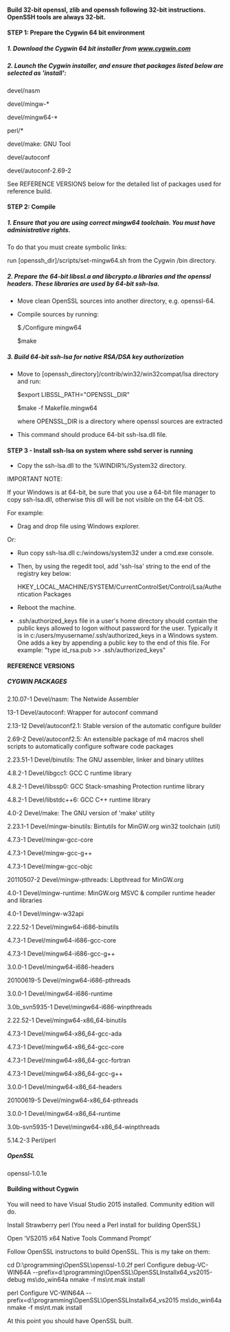 #### Build 32-bit openssl, zlib and openssh following 32-bit instructions.  OpenSSH tools are always 32-bit.

#### STEP 1:  Prepare the Cygwin 64 bit environment

##### 1. Download the Cygwin 64 bit installer from  www.cygwin.com

##### 2. Launch the Cygwin installer, and ensure that packages listed below are selected as  'install':

   devel/nasm

   devel/mingw-*

   devel/mingw64-*

   perl/*

   devel/make: GNU Tool

   devel/autoconf

   devel/autoconf-2.69-2
   
   See REFERENCE VERSIONS below for the detailed list of packages used for reference build.

#### STEP 2: Compile

##### 1. Ensure that you are using correct mingw64 toolchain. You must have administrative rights.
   
   To do that you must create symbolic links:

   run [openssh_dir]/scripts/set-mingw64.sh from the Cygwin /bin directory.

##### 2. Prepare the 64-bit libssl.a and libcrypto.a libraries and the openssl headers. These libraries are used by 64-bit ssh-lsa.

   - Move clean OpenSSL sources into another directory, e.g. openssl-64.

   - Compile sources by running:

     $./Configure mingw64

     $make

##### 3. Build 64-bit ssh-lsa for native RSA/DSA key authorization

  - Move to [openssh_directory]/contrib/win32/win32compat/lsa directory and run:

    $export LIBSSL_PATH="OPENSSL_DIR"

    $make -f Makefile.mingw64

     where OPENSSL_DIR is a directory where openssl sources are extracted
    
  - This command should produce 64-bit ssh-lsa.dll file.

#### STEP 3 - Install ssh-lsa on system where sshd server is running

- Copy the ssh-lsa.dll to the %WINDIR%/System32 directory.
 
IMPORTANT NOTE:

If your Windows is at 64-bit, be sure that you use a 64-bit file manager to copy ssh-lsa.dll, otherwise this dll will be not visible on the 64-bit OS.

For example:

- Drag and drop file using Windows explorer.

Or:

-  Run copy ssh-lsa.dll c:/windows/system32 under a cmd.exe console. 

- Then, by using the regedit tool, add 'ssh-lsa' string to the end of the registry key below:

    HKEY_LOCAL_MACHINE/SYSTEM/CurrentControlSet/Control/Lsa/Authentication Packages
 

- Reboot the machine.

- .ssh/authorized_keys file in a user's home directory should contain the public keys allowed to logon without password for the user. Typically it is in c:/users/myusername/.ssh/authorized_keys in a Windows system. One adds a key by appending a public key to the end of this file. For example: "type id_rsa.pub >> .ssh/authorized_keys"
 

#### REFERENCE VERSIONS 

##### CYGWIN PACKAGES

2.10.07-1      Devel/nasm: The Netwide Assembler

13-1           Devel/autoconf: Wrapper for autoconf command

2.13-12        Devel/autoconf2.1: Stable version of the automatic configure builder

2.69-2         Devel/autoconf2.5: An extensible package of m4 macros shell scripts
                                  to automatically configure software code packages

2.23.51-1      Devel/binutils: The GNU assembler, linker and binary utilites

4.8.2-1        Devel/libgcc1: GCC C runtime library

4.8.2-1        Devel/libssp0: GCC Stack-smashing Protection runtime library

4.8.2-1        Devel/libstdc++6: GCC C++ runtime library

4.0-2          Devel/make: The GNU version of 'make' utility

2.23.1-1       Devel/mingw-binutils: Bintutils for MinGW.org win32 toolchain (util)

4.7.3-1        Devel/mingw-gcc-core

4.7.3-1        Devel/mingw-gcc-g++

4.7.3-1        Devel/mingw-gcc-objc
               
20110507-2     Devel/mingw-pthreads: Libpthread for MinGW.org

4.0-1          Devel/mingw-runtime: MinGW.org MSVC & compiler runtime header and libraries

4.0-1          Devel/mingw-w32api

2.22.52-1      Devel/mingw64-i686-binutils

4.7.3-1        Devel/mingw64-i686-gcc-core

4.7.3-1        Devel/mingw64-i686-gcc-g++

3.0.0-1        Devel/mingw64-i686-headers

20100619-5     Devel/mingw64-i686-pthreads

3.0.0-1        Devel/mingw64-i686-runtime

3.0b_svn5935-1 Devel/mingw64-i686-winpthreads

2.22.52-1      Devel/mingw64-x86_64-binutils

4.7.3-1        Devel/mingw64-x86_64-gcc-ada

4.7.3-1        Devel/mingw64-x86_64-gcc-core

4.7.3-1        Devel/mingw64-x86_64-gcc-fortran

4.7.3-1        Devel/mingw64-x86_64-gcc-g++

3.0.0-1        Devel/mingw64-x86_64-headers

20100619-5     Devel/mingw64-x86_64-pthreads

3.0.0-1        Devel/mingw64-x86_64-runtime

3.0b-svn5935-1 Devel/mingw64-x86_64-winpthreads

5.14.2-3       Perl/perl

 
##### OpenSSL

openssl-1.0.1e




#### Building without Cygwin

You will need to have Visual Studio 2015 installed.  Community edition will do.

Install Strawberry perl (You need a Perl install for building OpenSSL)

Open 'VS2015 x64 Native Tools Command Prompt'

Follow OpenSSL instructons to build OpenSSL.  This is my take on them:

cd D:\programming\OpenSSL\openssl-1.0.2f
perl Configure debug-VC-WIN64A --prefix=d:\programming\OpenSSL\OpenSSLInstallx64_vs2015-debug
ms\do_win64a
nmake -f ms\nt.mak install

perl Configure VC-WIN64A --prefix=d:\programming\OpenSSL\OpenSSLInstallx64_vs2015
ms\do_win64a
nmake -f ms\nt.mak install


At this point you should have OpenSSL built.
